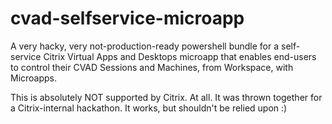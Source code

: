 # cvad-selfservice-microapp
A very hacky, very not-production-ready powershell bundle for a self-service Citrix Virtual Apps and Desktops microapp that enables end-users to control their CVAD Sessions and Machines, from Workspace, with Microapps.

This is absolutely NOT supported by Citrix. At all. It was thrown together for a Citrix-internal hackathon. It works, but shouldn't be relied upon :)

